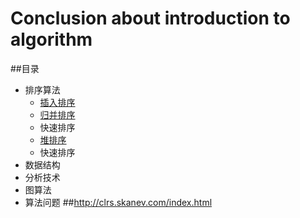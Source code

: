 #    Conclusion about introduction to algorithm

##<a name="index"/>目录
* 排序算法
	* [插入排序](./ch02/2_0/1.c)
	* [归并排序](./ch02/2_3/MergeSort.c)
	* 快速排序
	* [堆排序](./ch06/HeapSort/)
	* 快速排序
* 数据结构
* 分析技术
* 图算法
* 算法问题
##http://clrs.skanev.com/index.html
